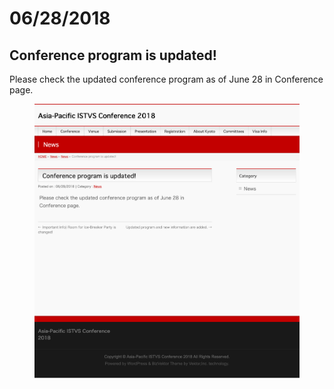 # 06/28/2018

## Conference program is updated!

Please check the updated conference program as of June 28 in Conference page.

<figure><img src="../.gitbook/assets/archive_Home_jun28.png" alt=""><figcaption></figcaption></figure>
